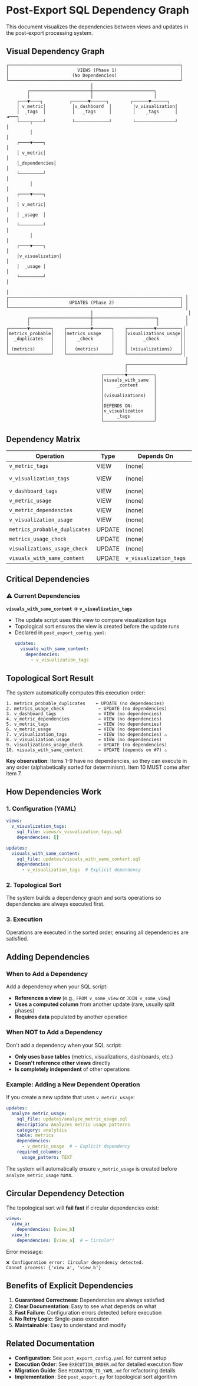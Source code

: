 # Post-Export SQL Dependency Graph

This document visualizes the dependencies between views and updates in the post-export processing system.

## Visual Dependency Graph

```
┌─────────────────────────────────────────────────────────────────┐
│                          VIEWS (Phase 1)                        │
│                        (No Dependencies)                        │
└─────────────────────────────────────────────────────────────────┘
                                │
        ┌───────────────────────┼───────────────────────┐
        │                       │                       │
    ┌───▼────┐          ┌──────▼──────┐        ┌──────▼──────┐
    │ v_metric│          │v_dashboard  │        │v_visualization│
    │  _tags  │          │   _tags     │        │    _tags      │ ◄───┐
    └────┬────┘          └─────────────┘        └───────────────┘     │
         │                                                             │
    ┌────▼────┐                                                       │
    │ v_metric│                                                       │
    │_dependencies│                                                   │
    └─────────┘                                                       │
         │                                                            │
    ┌────▼────┐                                                       │
    │ v_metric│                                                       │
    │ _usage  │                                                       │
    └─────────┘                                                       │
         │                                                            │
    ┌────▼────┐                                                       │
    │v_visualization│                                                 │
    │  _usage │                                                       │
    └─────────┘                                                       │
                                                                      │
┌─────────────────────────────────────────────────────────────────┐ │
│                       UPDATES (Phase 2)                         │ │
└─────────────────────────────────────────────────────────────────┘ │
                                │                                    │
        ┌───────────────────────┼────────────────────────┐          │
        │                       │                        │          │
┌───────▼────────┐    ┌─────────▼───────┐    ┌──────────▼─────────┐│
│metrics_probable│    │metrics_usage    │    │visualizations_usage││
│  _duplicates   │    │    _check       │    │      _check        ││
│                │    │                 │    │                    ││
│ (metrics)      │    │   (metrics)     │    │ (visualizations)   ││
└────────────────┘    └─────────────────┘    └────────────────────┘│
                                                                    │
                                             ┌──────────────────────┘
                                             │
                                    ┌────────▼──────────┐
                                    │visuals_with_same  │
                                    │     _content      │
                                    │                   │
                                    │(visualizations)   │
                                    │                   │
                                    │DEPENDS ON:        │
                                    │v_visualization    │
                                    │     _tags         │
                                    └───────────────────┘
```

## Dependency Matrix

| Operation | Type | Depends On | Used By |
|-----------|------|------------|---------|
| `v_metric_tags` | VIEW | (none) | (none) |
| `v_visualization_tags` | VIEW | (none) | `visuals_with_same_content` ⚠️ |
| `v_dashboard_tags` | VIEW | (none) | (none) |
| `v_metric_usage` | VIEW | (none) | (none) |
| `v_metric_dependencies` | VIEW | (none) | (none) |
| `v_visualization_usage` | VIEW | (none) | (none) |
| `metrics_probable_duplicates` | UPDATE | (none) | (none) |
| `metrics_usage_check` | UPDATE | (none) | (none) |
| `visualizations_usage_check` | UPDATE | (none) | (none) |
| `visuals_with_same_content` | UPDATE | `v_visualization_tags` | (none) |

## Critical Dependencies

### ⚠️ Current Dependencies

**`visuals_with_same_content` → `v_visualization_tags`**
- The update script uses this view to compare visualization tags
- Topological sort ensures the view is created before the update runs
- Declared in `post_export_config.yaml`:
  ```yaml
  updates:
    visuals_with_same_content:
      dependencies:
        - v_visualization_tags
  ```

## Topological Sort Result

The system automatically computes this execution order:

```
1. metrics_probable_duplicates    ← UPDATE (no dependencies)
2. metrics_usage_check             ← UPDATE (no dependencies)
3. v_dashboard_tags                ← VIEW (no dependencies)
4. v_metric_dependencies           ← VIEW (no dependencies)
5. v_metric_tags                   ← VIEW (no dependencies)
6. v_metric_usage                  ← VIEW (no dependencies)
7. v_visualization_tags            ← VIEW (no dependencies) ⚠️
8. v_visualization_usage           ← VIEW (no dependencies)
9. visualizations_usage_check      ← UPDATE (no dependencies)
10. visuals_with_same_content      ← UPDATE (depends on #7) ⚠️
```

**Key observation**: Items 1-9 have no dependencies, so they can execute in any order (alphabetically sorted for determinism). Item 10 MUST come after item 7.

## How Dependencies Work

### 1. Configuration (YAML)
```yaml
views:
  v_visualization_tags:
    sql_file: views/v_visualization_tags.sql
    dependencies: []

updates:
  visuals_with_same_content:
    sql_file: updates/visuals_with_same_content.sql
    dependencies:
      - v_visualization_tags  # Explicit dependency
```

### 2. Topological Sort
The system builds a dependency graph and sorts operations so dependencies are always executed first.

### 3. Execution
Operations are executed in the sorted order, ensuring all dependencies are satisfied.

## Adding Dependencies

### When to Add a Dependency

Add a dependency when your SQL script:
- **References a view** (e.g., `FROM v_some_view` or `JOIN v_some_view`)
- **Uses a computed column** from another update (rare, usually split phases)
- **Requires data** populated by another operation

### When NOT to Add a Dependency

Don't add a dependency when your SQL script:
- **Only uses base tables** (metrics, visualizations, dashboards, etc.)
- **Doesn't reference other views** directly
- **Is completely independent** of other operations

### Example: Adding a New Dependent Operation

If you create a new update that uses `v_metric_usage`:

```yaml
updates:
  analyze_metric_usage:
    sql_file: updates/analyze_metric_usage.sql
    description: Analyzes metric usage patterns
    category: analytics
    table: metrics
    dependencies:
      - v_metric_usage  # ← Explicit dependency
    required_columns:
      usage_pattern: TEXT
```

The system will automatically ensure `v_metric_usage` is created before `analyze_metric_usage` runs.

## Circular Dependency Detection

The topological sort will **fail fast** if circular dependencies exist:

```yaml
views:
  view_a:
    dependencies: [view_b]
  view_b:
    dependencies: [view_a]  # ← Circular!
```

Error message:
```
❌ Configuration error: Circular dependency detected. 
Cannot process: {'view_a', 'view_b'}
```

## Benefits of Explicit Dependencies

1. **Guaranteed Correctness**: Dependencies are always satisfied
2. **Clear Documentation**: Easy to see what depends on what
3. **Fast Failure**: Configuration errors detected before execution
4. **No Retry Logic**: Single-pass execution
5. **Maintainable**: Easy to understand and modify

## Related Documentation

- **Configuration**: See `post_export_config.yaml` for current setup
- **Execution Order**: See `EXECUTION_ORDER.md` for detailed execution flow
- **Migration Guide**: See `MIGRATION_TO_YAML.md` for refactoring details
- **Implementation**: See `post_export.py` for topological sort algorithm

